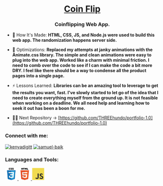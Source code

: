<h1 align="center"><a href="https://donut-sprinkles.netlify.app/index.html">Coin Flip</a></h1>
<h3 align="center">Coinflipping Web App.</h3>

- 🔭 How It's Made: **HTML, CSS, JS, and Node.js were used to build this web app. The randomization happens server side.**

- 🌱 Optimizations: **Replaced my attempts at janky animations with the Animate.css library. The simple and clean animations were easy to plug into the web app. Worked like a charm with minimal friction. I need to comb over the code to see if I can make the code a bit more DRY. I feel like there should be a way to condense all the product pages into a single page.**

- ⚡ Lessons Learned: **Libraries can be an amazing tool to leverage to get the results you want, fast. I've slowly started to let go of the idea that I need to create everything myself from the ground up. It is not feasible when working on a deadline. We all need help and learning how to seek it out has been a boon for me.**

- 👨‍💻 Next Repository -> [https://github.com/THREEhundo/portfolio-1.0](https://github.com/THREEhundo/portfolio-1.0)

<h3 align="left">Connect with me:</h3>
<p align="left">
<a href="https://twitter.com/kenyadigitt" target="blank"><img align="center" src="https://raw.githubusercontent.com/rahuldkjain/github-profile-readme-generator/master/src/images/icons/Social/twitter.svg" alt="kenyadigitt" height="30" width="40" /></a>
<a href="https://linkedin.com/in/samuel-baik" target="blank"><img align="center" src="https://raw.githubusercontent.com/rahuldkjain/github-profile-readme-generator/master/src/images/icons/Social/linked-in-alt.svg" alt="samuel-baik" height="30" width="40" /></a>
</p>

<h3 align="left">Languages and Tools:</h3>
<p align="left"> <a href="https://www.w3schools.com/css/" target="_blank" rel="noreferrer"> <img src="https://raw.githubusercontent.com/devicons/devicon/master/icons/css3/css3-original-wordmark.svg" alt="css3" width="40" height="40"/> </a> <a href="https://www.w3.org/html/" target="_blank" rel="noreferrer"> <img src="https://raw.githubusercontent.com/devicons/devicon/master/icons/html5/html5-original-wordmark.svg" alt="html5" width="40" height="40"/> </a> <a href="https://developer.mozilla.org/en-US/docs/Web/JavaScript" target="_blank" rel="noreferrer"> <img src="https://raw.githubusercontent.com/devicons/devicon/master/icons/javascript/javascript-original.svg" alt="javascript" width="40" height="40"/> </a> </p>

